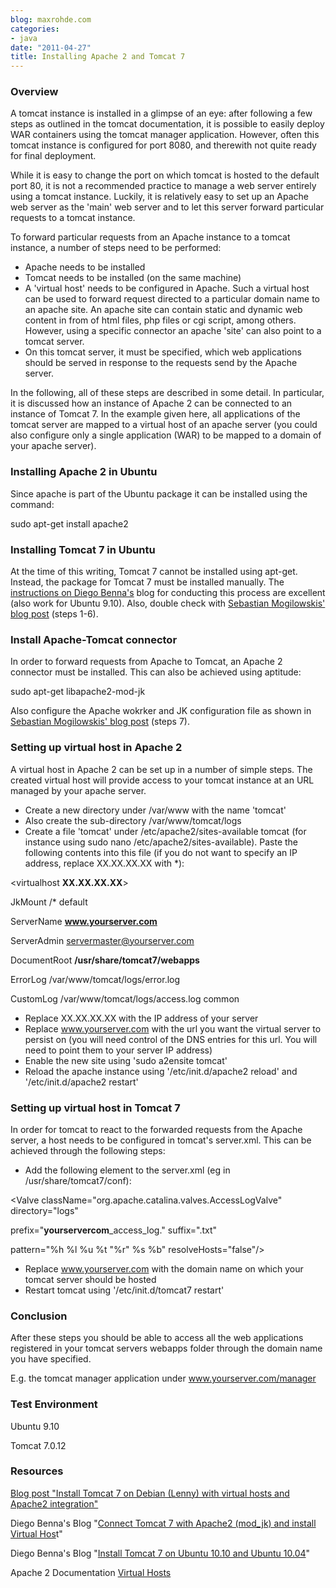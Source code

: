 ```yaml
---
blog: maxrohde.com
categories:
- java
date: "2011-04-27"
title: Installing Apache 2 and Tomcat 7
---
```


### Overview

A tomcat instance is installed in a glimpse of an eye: after following a few steps as outlined in the tomcat documentation, it is possible to easily deploy WAR containers using the tomcat manager application. However, often this tomcat instance is configured for port 8080, and therewith not quite ready for final deployment.

While it is easy to change the port on which tomcat is hosted to the default port 80, it is not a recommended practice to manage a web server entirely using a tomcat instance. Luckily, it is relatively easy to set up an Apache web server as the 'main' web server and to let this server forward particular requests to a tomcat instance.

To forward particular requests from an Apache instance to a tomcat instance, a number of steps need to be performed:

- Apache needs to be installed
- Tomcat needs to be installed (on the same machine)
- A 'virtual host' needs to be configured in Apache. Such a virtual host can be used to forward request directed to a particular domain name to an apache site. An apache site can contain static and dynamic web content in from of html files, php files or cgi script, among others. However, using a specific connector an apache 'site' can also point to a tomcat server.
- On this tomcat server, it must be specified, which web applications should be served in response to the requests send by the Apache server.

In the following, all of these steps are described in some detail. In particular, it is discussed how an instance of Apache 2 can be connected to an instance of Tomcat 7. In the example given here, all applications of the tomcat server are mapped to a virtual host of an apache server (you could also configure only a single application (WAR) to be mapped to a domain of your apache server).

### Installing Apache 2 in Ubuntu

Since apache is part of the Ubuntu package it can be installed using the command:

sudo apt-get install apache2

### Installing Tomcat 7 in Ubuntu

At the time of this writing, Tomcat 7 cannot be installed using apt-get. Instead, the package for Tomcat 7 must be installed manually. The [instructions on Diego Benna's](http://diegobenna.blogspot.com/2011/01/install-tomcat-7-in-ubuntu-1010.html) blog for conducting this process are excellent (also work for Ubuntu 9.10). Also, double check with [Sebastian Mogilowskis' blog post](http://www.mogilowski.net/lang/en-us/2010/12/11/install-tomcat-7-on-debian-lenny-with-virtual-hosts-and-apache2-integration/) (steps 1-6).

### Install Apache-Tomcat connector

In order to forward requests from Apache to Tomcat, an Apache 2 connector must be installed. This can also be achieved using aptitude:

sudo apt-get libapache2-mod-jk

Also configure the Apache wokrker and JK configuration file as shown in [Sebastian Mogilowskis' blog post](http://www.mogilowski.net/lang/en-us/2010/12/11/install-tomcat-7-on-debian-lenny-with-virtual-hosts-and-apache2-integration/) (steps 7).

### Setting up virtual host in Apache 2

A virtual host in Apache 2 can be set up in a number of simple steps. The created virtual host will provide access to your tomcat instance at an URL managed by your apache server.

- Create a new directory under /var/www with the name 'tomcat'
- Also create the sub-directory /var/www/tomcat/logs
- Create a file 'tomcat' under /etc/apache2/sites-available tomcat (for instance using sudo nano /etc/apache2/sites-available). Paste the following contents into this file (if you do not want to specify an IP address, replace XX.XX.XX.XX with \*):

<virtualhost **XX.XX.XX.XX**\>

JkMount /\* default

ServerName **www.yourserver.com**

ServerAdmin servermaster@yourserver.com

DocumentRoot **/usr/share/tomcat7/webapps**

ErrorLog /var/www/tomcat/logs/error.log

CustomLog /var/www/tomcat/logs/access.log common

</virtualhost>

- Replace XX.XX.XX.XX with the IP address of your server
- Replace www.yourserver.com with the url you want the virtual server to persist on (you will need control of the DNS entries for this url. You will need to point them to your server IP address)
- Enable the new site using 'sudo a2ensite tomcat'
- Reload the apache instance using '/etc/init.d/apache2 reload' and '/etc/init.d/apache2 restart'

### Setting up virtual host in Tomcat 7

In order for tomcat to react to the forwarded requests from the Apache server, a host needs to be configured in tomcat's server.xml. This can be achieved through the following steps:

- Add the following <host> element to the server.xml (eg in /usr/share/tomcat7/conf):

<Host name="**www.yourserver.com**" appBase="webapps" unpackWARs="true" autoDeploy="true">

<Valve className="org.apache.catalina.valves.AccessLogValve" directory="logs"

prefix="**yourservercom**\_access_log." suffix=".txt"

pattern="%h %l %u %t &quot;%r&quot; %s %b" resolveHosts="false"/>

</Host>

- Replace www.yourserver.com with the domain name on which your tomcat server should be hosted
- Restart tomcat using '/etc/init.d/tomcat7 restart'

### Conclusion

After these steps you should be able to access all the web applications registered in your tomcat servers webapps folder through the domain name you have specified.

E.g. the tomcat manager application under www.yourserver.com/manager

### Test Environment

Ubuntu 9.10

Tomcat 7.0.12

### Resources

[Blog post "Install Tomcat 7 on Debian (Lenny) with virtual hosts and Apache2 integration"](http://www.mogilowski.net/lang/en-us/2010/12/11/install-tomcat-7-on-debian-lenny-with-virtual-hosts-and-apache2-integration/)

Diego Benna's Blog "[Connect Tomcat 7 with Apache2 (mod_jk) and install Virtual Hos](http://diegobenna.blogspot.com/2011/01/connect-tomcat-7-with-apache2-modjk-and.html)t"

Diego Benna's Blog "[Install Tomcat 7 on Ubuntu 10.10 and Ubuntu 10.04](http://diegobenna.blogspot.com/2011/01/install-tomcat-7-in-ubuntu-1010.html)"

Apache 2 Documentation [Virtual Hosts](http://httpd.apache.org/docs/current/mod/core.html)
